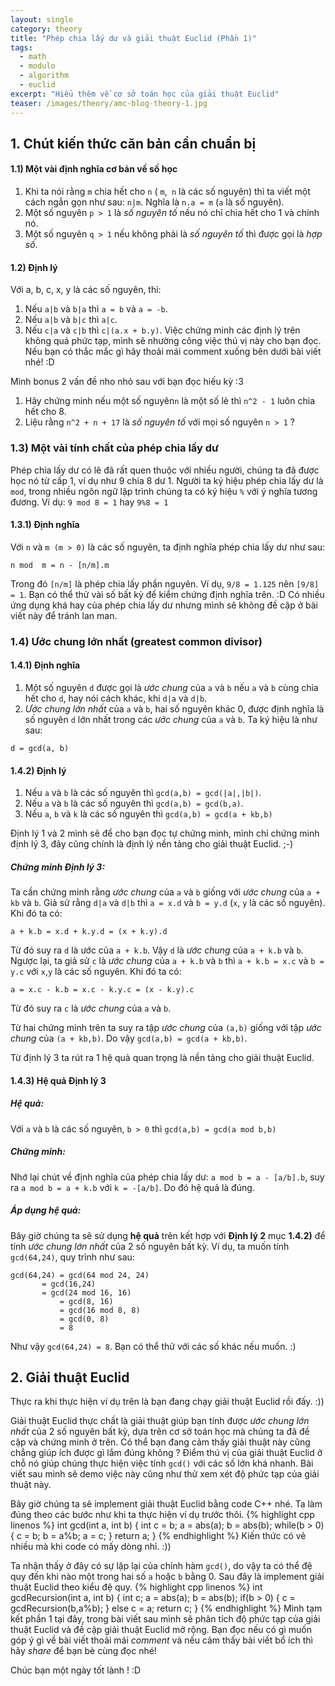 ```yaml
---
layout: single
category: theory
title: "Phép chia lấy dư và giải thuật Euclid (Phần 1)"
tags:
  - math
  - modulo
  - algorithm
  - euclid
excerpt: "Hiểu thêm về cơ sở toán học của giải thuật Euclid" 
teaser: /images/theory/amc-blog-theory-1.jpg
---
```


## 1.  Chút kiến thức căn bản cần chuẩn bị
#### 1.1)   Một vài định nghĩa cơ bản về số học
1. Khi ta nói rằng ```m``` chia hết cho ```n``` ( ```m```,``` n``` là các số nguyên) thì ta viết một cách ngắn gọn như sau: ```n|m```. Nghĩa là ```n.a = m``` (```a``` là số nguyên).
2. Một số nguyên ```p > 1``` là *số nguyên tố* nếu nó chỉ chia hết cho 1 và chính nó.
3. Một số nguyên ```q > 1``` nếu không phải là *số nguyên tố* thì được gọi là *hợp số*.  
#### 1.2) Định lý
Với a, b, c, x, y là các số nguyên, thì: 
1. Nếu ```a|b``` và ```b|a``` thì ```a = b``` và ```a = -b```.
2. Nếu ```a|b``` và ```b|c``` thì ```a|c```.
3. Nếu ```c|a``` và ```c|b``` thì ```c|(a.x + b.y)```.
Việc chứng minh các định lý trên không quá phức tạp, mình sẽ nhường công việc thú vị này cho bạn đọc. Nếu bạn có thắc mắc gì hãy thoải mái comment xuống bên dưới bài viết nhé! :D

Mình bonus 2 vấn đề nho nhỏ sau với bạn đọc hiếu kỳ :3
 1) Hãy chứng minh nếu một số nguyên```n``` là một số lẻ thì ```n^2 - 1``` luôn chia hết cho 8.
 2) Liệu rằng ```n^2 + n + 17``` là *số nguyên tố* với mọi số nguyên ```n > 1``` ?
### 1.3) Một vài tính chất của phép chia lấy dư
  Phép chia lấy dư có lẽ đã rất quen thuộc với nhiều người, chúng ta đã được học nó từ cấp 1, ví dụ như 9 chia 8 dư 1.
  Người ta ký hiệu phép chia lấy dư là ```mod```, trong nhiều ngôn ngữ lập trình chúng ta có ký hiệu ```%``` với ý nghĩa tương đương.
  Ví dụ: ```9 mod 8 = 1``` hay ```9%8 = 1```
#### 1.3.1) Định nghĩa
Với ```n``` và ```m (m > 0)``` là các số nguyên, ta định nghĩa phép chia lấy dư như sau:

```
n mod  m = n - [n/m].m
```
Trong đó ```[n/m]``` là phép chia lấy phần nguyên. Ví dụ, ```9/8 = 1.125``` nên  ```[9/8] = 1```.
Bạn có thể thử vài số bất kỳ để kiểm chứng định nghĩa trên. :D
Có nhiều ứng dụng khá hay của phép chia lấy dư nhưng mình sẽ không đề cập ở bài viết này để tránh lan man.
### 1.4)  Ước chung lớn nhất (greatest common divisor)
#### 1.4.1) Định nghĩa 
1. Một số nguyên ```d``` được gọi là *ước chung* của ```a``` và ```b``` nếu ```a``` và ```b``` cùng chia hết cho ```d```, hay nói cách khác, khi ```d|a``` và ```d|b```.
2. *Ước chung lớn nhất* của ```a``` và ```b```, hai số nguyên khác 0, được định nghĩa là số nguyên ```d``` lớn nhất trong các *ước chung* của ```a``` và ```b```. Ta ký hiệu là như sau:

```
d = gcd(a, b)
```

#### 1.4.2) Định lý
1. Nếu ```a``` và ```b``` là các số nguyên thì ```gcd(a,b) = gcd(|a|,|b|)```.
2. Nếu ```a``` và ```b``` là các số nguyên thì ```gcd(a,b) = gcd(b,a)```.
3. Nếu ```a```, ```b``` và ```k``` là các số nguyên thì ```gcd(a,b) = gcd(a + kb,b)```

Định lý 1 và 2 mình sẽ để cho bạn đọc tự chứng minh, mình chỉ chứng minh định lý 3, đây cũng chính là định lý nền tảng cho giải thuật Euclid. ;-)
##### Chứng minh Định lý 3:
Ta cần chứng minh rằng *ước chung* của ```a``` và ```b``` giống với *ước chung* của ```a + kb``` và ```b```.
Giả sử rằng ```d|a``` và ```d|b``` thì ```a = x.d``` và ```b = y.d``` (```x```, ```y```  là các số nguyên). Khi đó ta có:

```
a + k.b = x.d + k.y.d = (x + k.y).d	
```

Từ đó suy ra ```d``` là ước của ```a + k.b```. Vậy ```d``` là *ước chung* của ```a + k.b``` và ```b```.
Ngược lại, ta giả sử  ``c`` là *ước chung* của ```a + k.b``` và ```b``` thì  ```a + k.b = x.c``` và ```b = y.c``` với ```x```,```y``` là các số nguyên. Khi đó ta có:

```
a = x.c - k.b = x.c - k.y.c = (x - k.y).c
```

Từ đó suy ra ```c``` là *ước chung* của ```a``` và ```b```.

Từ hai chứng minh trên ta suy ra tập *ước chung* của ```(a,b)``` giống với tập *ước chung* của ```(a + kb,b)```. Do vậy ```gcd(a,b) = gcd(a + kb,b)```.

Từ định lý 3 ta rút ra 1 hệ quả quan trọng là nền tảng cho giải thuật Euclid.
#### 1.4.3) Hệ quả Định lý 3

##### Hệ quả:
Với ```a``` và ```b``` là các số nguyên, ```b > 0``` thì ```gcd(a,b) = gcd(a mod b,b)```
##### Chứng minh:
Nhớ lại chút về định nghĩa của phép chia lấy dư: ```a mod b = a - [a/b].b```, suy ra ```a mod b = a + k.b``` với ```k = -[a/b]```. Do đó hệ quả là đúng.
##### Áp dụng hệ quả:
Bây giờ chúng ta sẽ sử dụng **hệ quả** trên kết hợp với **Định lý 2** mục **1.4.2)** để tính *ước chung lớn nhất* của 2 số nguyên bất kỳ. Ví dụ, ta muốn tính ```gcd(64,24)```, quy trình như sau:

```
gcd(64,24) = gcd(64 mod 24, 24)
	   = gcd(16,24)
	   = gcd(24 mod 16, 16)
     	   = gcd(8, 16)
           = gcd(16 mod 8, 8)
           = gcd(0, 8)
           = 8
```

Như vậy ```gcd(64,24) = 8```. Bạn có thể thử với các số khác nếu muốn. :)
## 2. Giải thuật Euclid
Thực ra khi thực hiện ví dụ trên là bạn đang chạy giải thuật Euclid rồi đấy. :))

Giải thuật Euclid thực chất là giải thuật giúp bạn tính được *ước chung lớn nhất* của 2 số nguyên bất kỳ, dựa trên cơ sở toán học mà chúng ta đã đề cập và chứng minh ở trên.
Có thể bạn đang cảm thấy giải thuật này cũng chẳng giúp ích được gì lắm đúng không ? Điểm thú vị của giải thuật Euclid ở chỗ nó giúp chúng thực hiện việc tính ```gcd()``` với các số lớn khá nhanh. Bài viết sau mình sẽ demo việc này cũng như thử xem xét độ phức tạp của giải thuật này.

Bây giờ chúng ta sẽ implement giải thuật Euclid bằng code C++ nhé. Ta làm đúng theo các bước như khi ta thực hiện ví dụ trước thôi.
{% highlight cpp linenos %}
int gcd(int a, int b) {
   int c = b;
   a = abs(a);
   b = abs(b); 
   while(b > 0) {
      c = b;
      b = a%b;
      a = c;
   }
   return a;
}
{% endhighlight %}
  Kiến thức có vẻ nhiều mà khi code có mấy dòng nhỉ. :))
  
Ta nhận thấy ở đây có sự lặp lại của chính hàm ```gcd()```, do vậy ta có thể đệ quy đến khi nào một trong hai số ```a``` hoặc ```b``` bằng 0. Sau đây là implement giải thuật Euclid theo kiểu đệ quy.
{% highlight cpp linenos %}
int gcdRecursion(int a, int b) {
   int c; 
   a = abs(a);
   b = abs(b);
	if(b > 0) {
       c = gcdRecursion(b,a%b);
    }
   else c = a;
   return c;
}
{% endhighlight %}
Mình tạm kết phần 1 tại đây, trong bài viết sau mình sẽ phân tích độ phức tạp của giải thuật Euclid và đề cập giải thuật Euclid mở rộng.
Bạn đọc nếu có gì muốn góp ý gì về bài viết thoải mái *comment* và nếu cảm thấy bài viết bổ ích thì hãy *share* để bạn bè cùng đọc nhé! 

Chúc bạn một ngày tốt lành ! :D 
